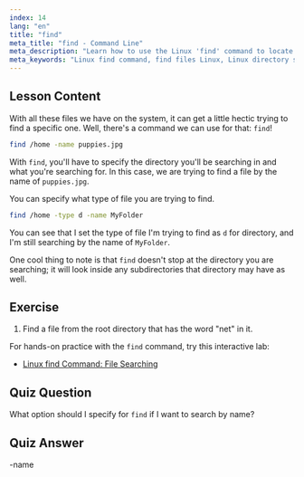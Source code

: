 ```yaml
---
index: 14
lang: "en"
title: "find"
meta_title: "find - Command Line"
meta_description: "Learn how to use the Linux 'find' command to locate files and directories. Discover basic search options and improve your Linux file management skills."
meta_keywords: "Linux find command, find files Linux, Linux directory search, find command tutorial, Linux file management, beginner Linux, Linux guide"
---
```


## Lesson Content

With all these files we have on the system, it can get a little hectic trying to find a specific one. Well, there's a command we can use for that: `find`!

```bash
find /home -name puppies.jpg
```

With `find`, you'll have to specify the directory you'll be searching in and what you're searching for. In this case, we are trying to find a file by the name of `puppies.jpg`.

You can specify what type of file you are trying to find.

```bash
find /home -type d -name MyFolder
```

You can see that I set the type of file I'm trying to find as `d` for directory, and I'm still searching by the name of `MyFolder`.

One cool thing to note is that `find` doesn't stop at the directory you are searching; it will look inside any subdirectories that directory may have as well.

## Exercise

1. Find a file from the root directory that has the word "net" in it.

For hands-on practice with the `find` command, try this interactive lab:

- [Linux find Command: File Searching](https://labex.io/labs/linux-linux-find-command-file-searching-219191)

## Quiz Question

What option should I specify for `find` if I want to search by name?

## Quiz Answer

-name
